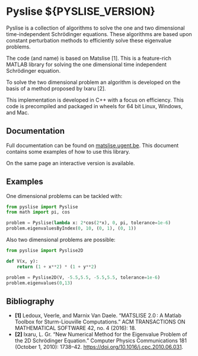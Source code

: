 # Pyslise ${PYSLISE_VERSION}

Pyslise is a collection of algorithms to solve the one and two dimensional time-independent Schrödinger equations. These algorithms are based upon constant perturbation methods to efficiently solve these eigenvalue problems.

The code (and name) is based on Matslise [1]. This is a feature-rich MATLAB library for solving the one dimensional time independent Schrödinger equation.

To solve the two dimensional problem an algorithm is developed on the basis of a method proposed by Ixaru [2].

This implementation is developed in C++ with a focus on efficiency. This code is precompiled and packaged in wheels for 64 bit Linux, Windows, and Mac.


## Documentation

Full documentation can be found on 
[matslise.ugent.be](https://matslise.ugent.be/). This document contains some examples of how to use this library.

On the same page an interactive version is available.

## Examples

One dimensional problems can be tackled with:
```python
from pyslise import Pyslise
from math import pi, cos

problem = Pyslise(lambda x: 2*cos(2*x), 0, pi, tolerance=1e-6)
problem.eigenvaluesByIndex(0, 10, (0, 1), (0, 1))
```

Also two dimensional problems are possible:
```python
from pyslise import Pyslise2D

def V(x, y):
    return (1 + x**2) * (1 + y**2)

problem = Pyslise2D(V, -5.5,5.5, -5.5,5.5, tolerance=1e-6)
problem.eigenvalues(0,13)
```

## Bibliography
* **[1]** Ledoux, Veerle, and Marnix Van Daele. “MATSLISE 2.0 : A Matlab Toolbox for Sturm-Liouville Computations.” ACM TRANSACTIONS ON MATHEMATICAL SOFTWARE 42, no. 4 (2016): 18.
* **[2]** Ixaru, L. Gr. “New Numerical Method for the Eigenvalue Problem of the 2D Schrödinger Equation.” Computer Physics Communications 181 (October 1, 2010): 1738–42. https://doi.org/10.1016/j.cpc.2010.06.031.